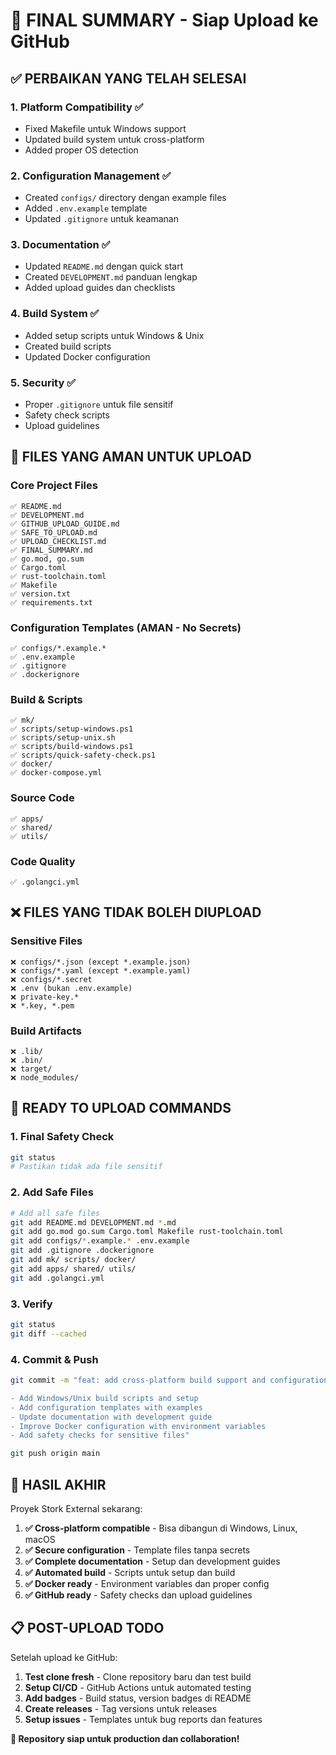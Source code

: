 # 🎯 FINAL SUMMARY - Siap Upload ke GitHub

## ✅ PERBAIKAN YANG TELAH SELESAI

### 1. **Platform Compatibility** ✅
- Fixed Makefile untuk Windows support
- Updated build system untuk cross-platform
- Added proper OS detection

### 2. **Configuration Management** ✅
- Created `configs/` directory dengan example files
- Added `.env.example` template
- Updated `.gitignore` untuk keamanan

### 3. **Documentation** ✅
- Updated `README.md` dengan quick start
- Created `DEVELOPMENT.md` panduan lengkap
- Added upload guides dan checklists

### 4. **Build System** ✅
- Added setup scripts untuk Windows & Unix
- Created build scripts
- Updated Docker configuration

### 5. **Security** ✅
- Proper `.gitignore` untuk file sensitif
- Safety check scripts
- Upload guidelines

## 📁 FILES YANG AMAN UNTUK UPLOAD

### Core Project Files
```
✅ README.md
✅ DEVELOPMENT.md  
✅ GITHUB_UPLOAD_GUIDE.md
✅ SAFE_TO_UPLOAD.md
✅ UPLOAD_CHECKLIST.md
✅ FINAL_SUMMARY.md
✅ go.mod, go.sum
✅ Cargo.toml
✅ rust-toolchain.toml
✅ Makefile
✅ version.txt
✅ requirements.txt
```

### Configuration Templates (AMAN - No Secrets)
```
✅ configs/*.example.*
✅ .env.example
✅ .gitignore
✅ .dockerignore
```

### Build & Scripts
```
✅ mk/
✅ scripts/setup-windows.ps1
✅ scripts/setup-unix.sh
✅ scripts/build-windows.ps1
✅ scripts/quick-safety-check.ps1
✅ docker/
✅ docker-compose.yml
```

### Source Code
```
✅ apps/
✅ shared/
✅ utils/
```

### Code Quality
```
✅ .golangci.yml
```

## ❌ FILES YANG TIDAK BOLEH DIUPLOAD

### Sensitive Files
```
❌ configs/*.json (except *.example.json)
❌ configs/*.yaml (except *.example.yaml)
❌ configs/*.secret
❌ .env (bukan .env.example)
❌ private-key.*
❌ *.key, *.pem
```

### Build Artifacts
```
❌ .lib/
❌ .bin/
❌ target/
❌ node_modules/
```

## 🚀 READY TO UPLOAD COMMANDS

### 1. Final Safety Check
```bash
git status
# Pastikan tidak ada file sensitif
```

### 2. Add Safe Files
```bash
# Add all safe files
git add README.md DEVELOPMENT.md *.md
git add go.mod go.sum Cargo.toml Makefile rust-toolchain.toml
git add configs/*.example.* .env.example
git add .gitignore .dockerignore
git add mk/ scripts/ docker/
git add apps/ shared/ utils/
git add .golangci.yml
```

### 3. Verify
```bash
git status
git diff --cached
```

### 4. Commit & Push
```bash
git commit -m "feat: add cross-platform build support and configuration templates

- Add Windows/Unix build scripts and setup
- Add configuration templates with examples  
- Update documentation with development guide
- Improve Docker configuration with environment variables
- Add safety checks for sensitive files"

git push origin main
```

## 🎉 HASIL AKHIR

Proyek Stork External sekarang:

1. **✅ Cross-platform compatible** - Bisa dibangun di Windows, Linux, macOS
2. **✅ Secure configuration** - Template files tanpa secrets
3. **✅ Complete documentation** - Setup dan development guides
4. **✅ Automated build** - Scripts untuk setup dan build
5. **✅ Docker ready** - Environment variables dan proper config
6. **✅ GitHub ready** - Safety checks dan upload guidelines

## 📋 POST-UPLOAD TODO

Setelah upload ke GitHub:

1. **Test clone fresh** - Clone repository baru dan test build
2. **Setup CI/CD** - GitHub Actions untuk automated testing
3. **Add badges** - Build status, version badges di README
4. **Create releases** - Tag versions untuk releases
5. **Setup issues** - Templates untuk bug reports dan features

**🎯 Repository siap untuk production dan collaboration!**
